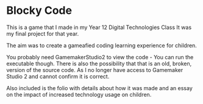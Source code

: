 # Blocky Code

This is a game that I made in my Year 12 Digital Technologies Class
It was my final project for that year. 

The aim was to create a gameafied coding learning experience for children.

You probably need GamemakerStudio2 to view the code - You can run the executable though.
There is also the possibility that that is an old, broken, version of the source code.
As I no longer have access to Gamemaker Studio 2 and cannot confirm it is correct.

Also included is the folio with details about how it was made and an essay on the impact of increased technology usage on children.
